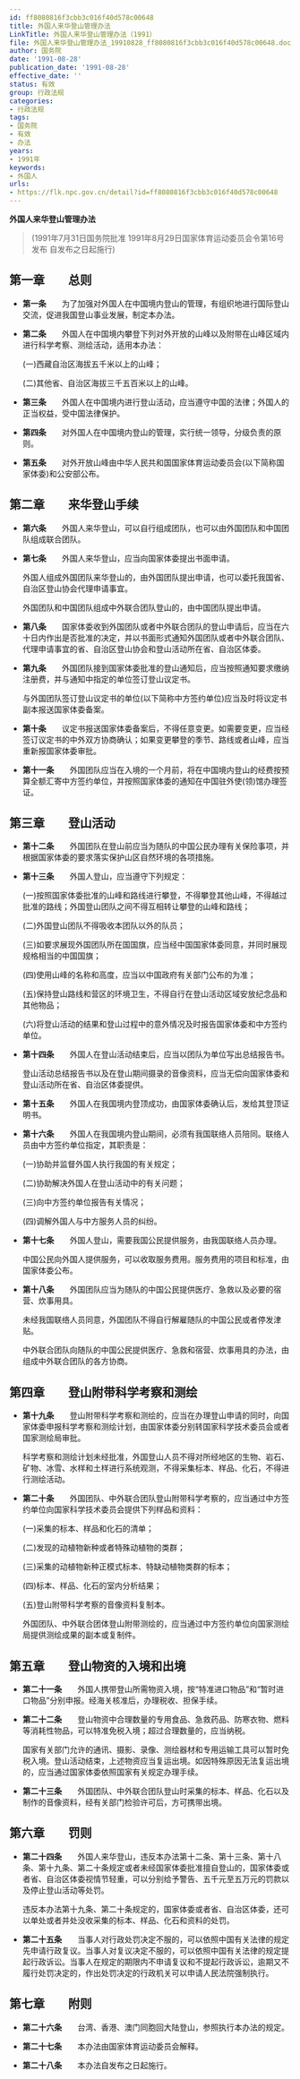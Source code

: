 ```yaml
---
id: ff8080816f3cbb3c016f40d578c00648
title: 外国人来华登山管理办法
LinkTitle: 外国人来华登山管理办法（1991）
file: 外国人来华登山管理办法_19910828_ff8080816f3cbb3c016f40d578c00648.docx
author: 国务院
date: '1991-08-28'
publication_date: '1991-08-28'
effective_date: ''
status: 有效
group: 行政法规
categories:
- 行政法规
tags:
- 国务院
- 有效
- 办法
years:
- 1991年
keywords:
- 外国人
urls:
- https://flk.npc.gov.cn/detail?id=ff8080816f3cbb3c016f40d578c00648
---
```


**外国人来华登山管理办法**

> (1991年7月31日国务院批准 1991年8月29日国家体育运动委员会令第16号发布 自发布之日起施行)

## 第一章　　总则

- **第一条**　　为了加强对外国人在中国境内登山的管理，有组织地进行国际登山交流，促进我国登山事业发展，制定本办法。

- **第二条**　　外国人在中国境内攀登下列对外开放的山峰以及附带在山峰区域内进行科学考察、测绘活动，适用本办法：

  (一)西藏自治区海拔五千米以上的山峰；

  (二)其他省、自治区海拔三千五百米以上的山峰。

- **第三条**　　外国人在中国境内进行登山活动，应当遵守中国的法律；外国人的正当权益，受中国法律保护。

- **第四条**　　对外国人在中国境内登山的管理，实行统一领导，分级负责的原则。

- **第五条**　　对外开放山峰由中华人民共和国国家体育运动委员会(以下简称国家体委)和公安部公布。

## 第二章　　来华登山手续

- **第六条**　　外国人来华登山，可以自行组成团队，也可以由外国团队和中国团队组成联合团队。

- **第七条**　　外国人来华登山，应当向国家体委提出书面申请。

  外国人组成外国团队来华登山的，由外国团队提出申请，也可以委托我国省、自治区登山协会代理申请事宜。

  外国团队和中国团队组成中外联合团队登山的，由中国团队提出申请。

- **第八条**　　国家体委收到外国团队或者中外联合团队的登山申请后，应当在六十日内作出是否批准的决定，并以书面形式通知外国团队或者中外联合团队、代理申请事宜的省、自治区登山协会和登山活动所在省、自治区体委。

- **第九条**　　外国团队接到国家体委批准的登山通知后，应当按照通知要求缴纳注册费，并与通知中指定的单位签订登山议定书。

  与外国团队签订登山议定书的单位(以下简称中方签约单位)应当及时将议定书副本报送国家体委备案。

- **第十条**　　议定书报送国家体委备案后，不得任意变更。如需要变更，应当经签订议定书的中外双方协商确认；如果变更攀登的季节、路线或者山峰，应当重新报国家体委审批。

- **第十一条**　　外国团队应当在入境的一个月前，将在中国境内登山的经费按预算全额汇寄中方签约单位，并按照国家体委的通知在中国驻外使(领)馆办理签证。

## 第三章　　登山活动

- **第十二条**　　外国团队在登山前应当为随队的中国公民办理有关保险事项，并根据国家体委的要求落实保护山区自然环境的各项措施。

- **第十三条**　　外国人登山，应当遵守下列规定：

  (一)按照国家体委批准的山峰和路线进行攀登，不得攀登其他山峰，不得越过批准的路线；外国登山团队之间不得互相转让攀登的山峰和路线；

  (二)外国登山团队不得吸收本团队以外的队员；

  (三)如要求展现外国团队所在国国旗，应当经中国国家体委同意，并同时展现规格相当的中国国旗；

  (四)使用山峰的名称和高度，应当以中国政府有关部门公布的为准；

  (五)保持登山路线和营区的环境卫生，不得自行在登山活动区域安放纪念品和其他物品；

  (六)将登山活动的结果和登山过程中的意外情况及时报告国家体委和中方签约单位。

- **第十四条**　　外国人在登山活动结束后，应当以团队为单位写出总结报告书。

  登山活动总结报告书以及在登山期间摄录的音像资料，应当无偿向国家体委和登山活动所在省、自治区体委提供。

- **第十五条**　　外国人在我国境内登顶成功，由国家体委确认后，发给其登顶证明书。

- **第十六条**　　外国人在我国境内登山期间，必须有我国联络人员陪同。联络人员由中方签约单位指定，其职责是：

  (一)协助并监督外国人执行我国的有关规定；

  (二)协助解决外国人在登山活动中的有关问题；

  (三)向中方签约单位报告有关情况；

  (四)调解外国人与中方服务人员的纠纷。

- **第十七条**　　外国人登山，需要我国公民提供服务，由我国联络人员办理。

  中国公民向外国人提供服务，可以收取服务费用。服务费用的项目和标准，由国家体委公布。

- **第十八条**　　外国团队应当为随队的中国公民提供医疗、急救以及必要的宿营、炊事用具。

  未经我国联络人员同意，外国团队不得自行解雇随队的中国公民或者停发津贴。

  中外联合团队向随队的中国公民提供医疗、急救和宿营、炊事用具的办法，由组成中外联合团队的各方协商。

## 第四章　　登山附带科学考察和测绘

- **第十九条**　　登山附带科学考察和测绘的，应当在办理登山申请的同时，向国家体委申报科学考察和测绘计划，由国家体委分别转国家科学技术委员会或者国家测绘局审批。

  科学考察和测绘计划未经批准，外国登山人员不得对所经地区的生物、岩石、矿物、冰雪、水样和土样进行系统观测，不得采集标本、样品、化石，不得进行测绘活动。

- **第二十条**　　外国团队、中外联合团队登山附带科学考察的，应当通过中方签约单位向国家科学技术委员会提供下列样品和资料：

  (一)采集的标本、样品和化石的清单；

  (二)发现的动植物新种或者特殊动植物的类群；

  (三)采集的动植物新种正模式标本、特缺动植物类群的标本；

  (四)标本、样品、化石的室内分析结果；

  (五)登山附带科学考察的音像资料复制本。

  外国团队、中外联合团体登山附带测绘的，应当通过中方签约单位向国家测绘局提供测绘成果的副本或复制件。

## 第五章　　登山物资的入境和出境

- **第二十一条**　　外国人携带登山所需物资入境，按“特准进口物品”和“暂时进口物品”分别申报。经海关核准后，办理税收、担保手续。

- **第二十二条**　　登山物资中合理数量的专用食品、急救药品、防寒衣物、燃料等消耗性物品，可以特准免税入境；超过合理数量的，应当纳税。

  国家有关部门允许的通讯、摄影、录像、测绘器材和专用运输工具可以暂时免税入境。登山活动结束，上述物资应当复运出境。如因特殊原因无法复运出境的，应当通过国家体委依照国家有关规定办理手续。

- **第二十三条**　　外国团队、中外联合团队登山时采集的标本、样品、化石以及制作的音像资料，经有关部门检验许可后，方可携带出境。

## 第六章　　罚则

- **第二十四条**　　外国人来华登山，违反本办法第十二条、第十三条、第十八条、第十九条、第二十条规定或者未经国家体委批准擅自登山的，国家体委或者省、自治区体委视情节轻重，可以分别给予警告、五千元至五万元的罚款以及停止登山活动等处罚。

  违反本办法第十九条、第二十条规定的，国家体委或者省、自治区体委，还可以单处或者并处没收采集的标本、样品、化石和资料的处罚。

- **第二十五条**　　当事人对行政处罚决定不服的，可以依照中国有关法律的规定先申请行政复议。当事人对复议决定不服的，可以依照中国有关法律的规定提起行政诉讼。当事人在规定的期限内不申请复议和不提起行政诉讼，逾期又不履行处罚决定的，作出处罚决定的行政机关可以申请人民法院强制执行。

## 第七章　　附则

- **第二十六条**　　台湾、香港、澳门同胞回大陆登山，参照执行本办法的规定。

- **第二十七条**　　本办法由国家体育运动委员会解释。

- **第二十八条**　　本办法自发布之日起施行。
